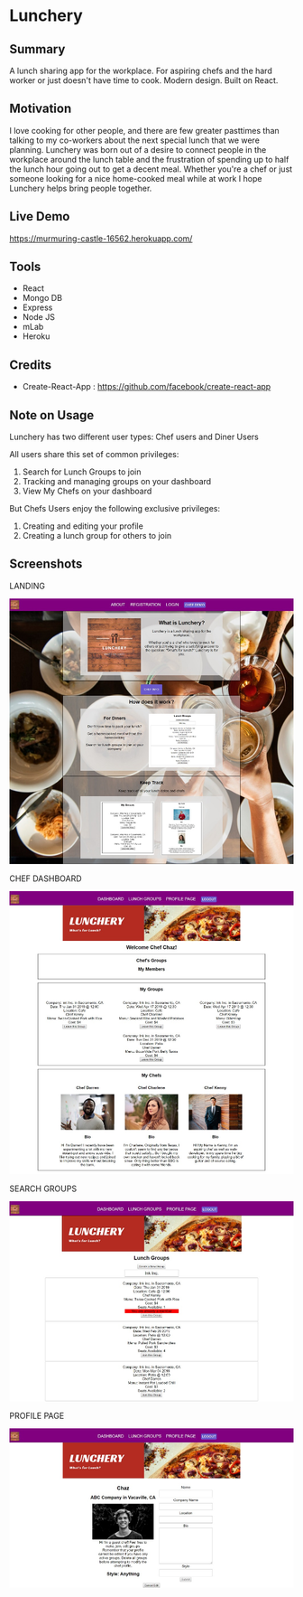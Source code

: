 # Lunchery

## Summary
A lunch sharing app for the workplace. For aspiring chefs and the hard worker or just doesn't have time to cook.  Modern design. Built on React.

## Motivation
I love cooking for other people, and there are few greater pasttimes than talking to my co-workers about the next special lunch that we were planning. Lunchery was born out of a desire to connect people in the workplace around the lunch table and the frustration of spending up to half the lunch hour going out to get a decent meal. Whether you're a chef or just someone looking for a nice home-cooked meal while at work I hope Lunchery helps bring people together.

## Live Demo
https://murmuring-castle-16562.herokuapp.com/

## Tools
- React
- Mongo DB
- Express
- Node JS
- mLab
- Heroku

## Credits
- Create-React-App : https://github.com/facebook/create-react-app

## Note on Usage
Lunchery has two different user types: Chef users and Diner Users

All users share this set of common privileges:
1. Search for Lunch Groups to join
2. Tracking and managing groups on your dashboard
3. View My Chefs on your dashboard

But Chefs Users enjoy the following exclusive privileges:
1. Creating and editing your profile  
2. Creating a lunch group for others to join
   
## Screenshots
LANDING

![Screenshot](https://github.com/kmkaiulam/Lunchery/blob/master/public/screenshots/lunchery-landing.jpg)

CHEF DASHBOARD

![Screenshot](https://github.com/kmkaiulam/Lunchery/blob/master/public/screenshots/lunchery-chefdashboard.jpg)

SEARCH GROUPS

![Screenshot](https://github.com/kmkaiulam/Lunchery/blob/master/public/screenshots/lunchery-search.jpg)


PROFILE PAGE

![Screenshot](https://github.com/kmkaiulam/Lunchery/blob/master/public/screenshots/lunchery-profile-page-edit.jpg)





